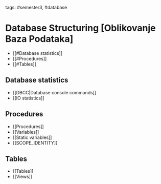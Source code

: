 tags: #semester3, #database 

# Database Structuring \[Oblikovanje Baza Podataka]

- [[#Database statistics]]
- [[#Procedures]]
- [[#Tables]]

## Database statistics
- [[DBCC|Database console commands]]
- [[IO statistics]]

## Procedures
- [[Procedures]]
- [[Variables]]
- [[Static variables]]
- [[SCOPE_IDENTITY]]

## Tables
- [[Tables]]
- [[Views]]